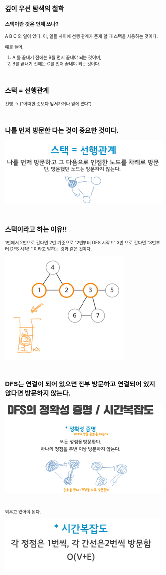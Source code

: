 ## 깊이 우선 탐색의 철학

### 스택이란 것은 언제 쓰나?

A B C 의 일이 있다. 이, 일들 사이에 선행 관계가 존재 할 때 스택을 사용하는 것이다.

예를 들어, 

1. A 를 끝내기 전에는 B를 먼저 끝내야 되는 것이며, 
2. B를 끝내기 전에는 C를 먼저 끝내야 되는 것이다.

<br/>

## 스택 = 선행관계

선행 → ("어떠한 것보다 앞서가거나 앞에 있다”)

<br/>

## 나를 먼저 방문한 다는 것이 중요한 것이다.

![이미지](/programming/img/깊이우선탐색1.PNG)

<br/>

## 스택이라고 하는 이유!!

1번에서 2번으로 간다면 2번 기준으로 “2번부터 DFS 시작 !!” 3번 으로 간다면 “3번부터 DFS 시작!!” 이라고 말하는 것과 같은 것이다.

![이미지](/programming/img/깊이우선탐색2.PNG)

<br/>

## DFS는 연결이 되어 있으면 전부 방문하고 연결되어 있지 않다면 방문하지 않는다.

![이미지](/programming/img/깊이우선탐색3.PNG)

<br/>

외우고 있어야 된다.

![이미지](/programming/img/깊이우선탐색4.PNG)
